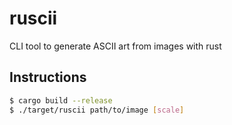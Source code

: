 # ruscii
CLI tool to generate ASCII art from images with rust

## Instructions
```bash
$ cargo build --release
$ ./target/ruscii path/to/image [scale]
```
